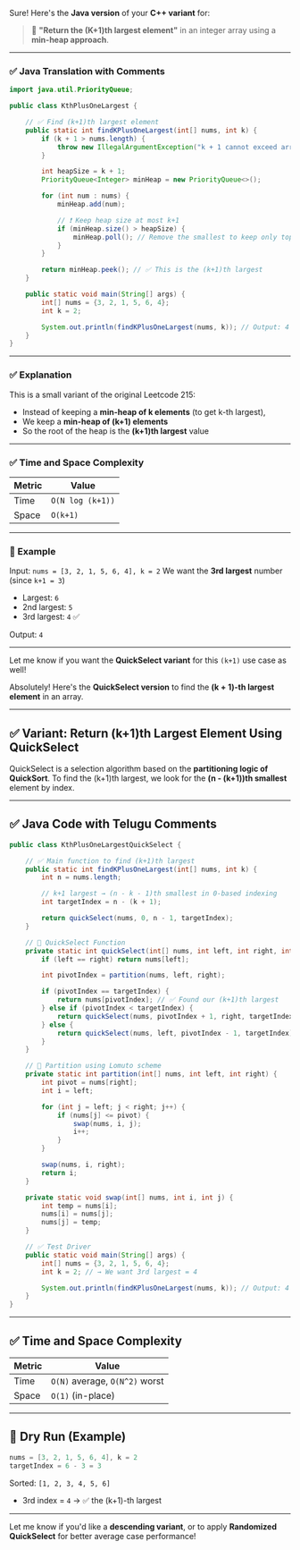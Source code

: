 Sure! Here's the **Java version** of your **C++ variant** for:

> 🔁 **"Return the (K+1)th largest element"** in an integer array using a **min-heap approach**.

---

### ✅ Java Translation with Comments

```java
import java.util.PriorityQueue;

public class KthPlusOneLargest {

    // ✅ Find (k+1)th largest element
    public static int findKPlusOneLargest(int[] nums, int k) {
        if (k + 1 > nums.length) {
            throw new IllegalArgumentException("k + 1 cannot exceed array size.");
        }

        int heapSize = k + 1;
        PriorityQueue<Integer> minHeap = new PriorityQueue<>();

        for (int num : nums) {
            minHeap.add(num);

            // ❗ Keep heap size at most k+1
            if (minHeap.size() > heapSize) {
                minHeap.poll(); // Remove the smallest to keep only top k+1 largest elements
            }
        }

        return minHeap.peek(); // ✅ This is the (k+1)th largest
    }

    public static void main(String[] args) {
        int[] nums = {3, 2, 1, 5, 6, 4};
        int k = 2;

        System.out.println(findKPlusOneLargest(nums, k)); // Output: 4 → (3rd largest)
    }
}
```

---

### ✅ Explanation

This is a small variant of the original Leetcode 215:

* Instead of keeping a **min-heap of k elements** (to get k-th largest),
* We keep a **min-heap of (k+1) elements**
* So the root of the heap is the **(k+1)th largest** value

---

### ✅ Time and Space Complexity

| Metric | Value            |
| ------ | ---------------- |
| Time   | `O(N log (k+1))` |
| Space  | `O(k+1)`         |

---

### 🧠 Example

Input: `nums = [3, 2, 1, 5, 6, 4], k = 2`
We want the **3rd largest** number (since `k+1 = 3`)

* Largest: `6`
* 2nd largest: `5`
* 3rd largest: `4` ✅

Output: `4`

---

Let me know if you want the **QuickSelect variant** for this `(k+1)` use case as well!



Absolutely! Here's the **QuickSelect version** to find the **(k + 1)-th largest element** in an array.

---

## ✅ Variant: Return (k+1)th Largest Element Using QuickSelect

QuickSelect is a selection algorithm based on the **partitioning logic of QuickSort**.
To find the (k+1)th largest, we look for the **(n - (k+1))th smallest** element by index.

---

## ✅ Java Code with Telugu Comments

```java
public class KthPlusOneLargestQuickSelect {

    // ✅ Main function to find (k+1)th largest
    public static int findKPlusOneLargest(int[] nums, int k) {
        int n = nums.length;

        // k+1 largest → (n - k - 1)th smallest in 0-based indexing
        int targetIndex = n - (k + 1);

        return quickSelect(nums, 0, n - 1, targetIndex);
    }

    // 🔁 QuickSelect Function
    private static int quickSelect(int[] nums, int left, int right, int targetIndex) {
        if (left == right) return nums[left];

        int pivotIndex = partition(nums, left, right);

        if (pivotIndex == targetIndex) {
            return nums[pivotIndex]; // ✅ Found our (k+1)th largest
        } else if (pivotIndex < targetIndex) {
            return quickSelect(nums, pivotIndex + 1, right, targetIndex); // 🔁 Right side
        } else {
            return quickSelect(nums, left, pivotIndex - 1, targetIndex); // 🔁 Left side
        }
    }

    // 🔁 Partition using Lomuto scheme
    private static int partition(int[] nums, int left, int right) {
        int pivot = nums[right];
        int i = left;

        for (int j = left; j < right; j++) {
            if (nums[j] <= pivot) {
                swap(nums, i, j);
                i++;
            }
        }

        swap(nums, i, right);
        return i;
    }

    private static void swap(int[] nums, int i, int j) {
        int temp = nums[i];
        nums[i] = nums[j];
        nums[j] = temp;
    }

    // ✅ Test Driver
    public static void main(String[] args) {
        int[] nums = {3, 2, 1, 5, 6, 4};
        int k = 2; // → We want 3rd largest = 4

        System.out.println(findKPlusOneLargest(nums, k)); // Output: 4
    }
}
```

---

## ✅ Time and Space Complexity

| Metric | Value                          |
| ------ | ------------------------------ |
| Time   | `O(N)` average, `O(N^2)` worst |
| Space  | `O(1)` (in-place)              |

---

## 🧠 Dry Run (Example)

```java
nums = [3, 2, 1, 5, 6, 4], k = 2
targetIndex = 6 - 3 = 3
```

Sorted: `[1, 2, 3, 4, 5, 6]`

* 3rd index = `4` → ✅ the (k+1)-th largest

---

Let me know if you'd like a **descending variant**, or to apply **Randomized QuickSelect** for better average case performance!

